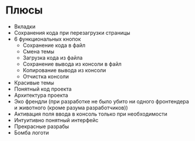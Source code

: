 # Плюсы
- Вкладки
- Сохранения кода при перезагрузки страницы
- 6 функциональных кнопок
	- Сохранение кода в файл
	- Смена темы
	- Загрузка кода из файла
	- Сохранение вывода из консоли в файл
	- Копирование вывода из консоли
	- Отчистка консоли
- Красивые темы
- Понятный код проекта
- Архитектура проекта
- Эко френдли (при разработке не было убито ни одного фронтендера и животного (кроме разума разработчиков))
- Активация поля ввода в консоль только при необходимости
- Интуитивно понятный интерфейс
- Прекрасные разрабы
- Бомба логоти